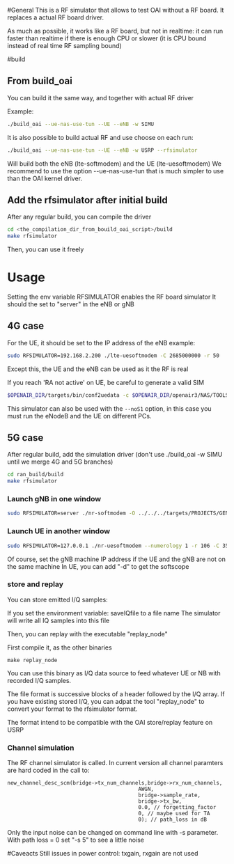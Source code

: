 #General
This is a RF simulator that allows to test OAI without a RF board.
It replaces a actual RF board driver.

As much as possible, it works like a RF board, but not in realtime: it can run faster than realtime if there is enough CPU or slower (it is CPU bound instead of real time RF sampling bound)

#build

## From build_oai
You can build it the same way, and together with actual RF driver

Example:
```bash
./build_oai --ue-nas-use-tun --UE --eNB -w SIMU
```
It is also possible to build actual RF and use choose on each run:
```bash
./build_oai --ue-nas-use-tun --UE --eNB -w USRP --rfsimulator
```
Will build both the eNB (lte-softmodem) and the UE (lte-uesoftmodem)
We recommend to use the option --ue-nas-use-tun that is much simpler to use than the OAI kernel driver.

## Add the rfsimulator after initial build
After any regular build, you can compile the driver
```bash
cd <the_compilation_dir_from_bouild_oai_script>/build
make rfsimulator
```
Then, you can use it freely

# Usage
Setting the env variable RFSIMULATOR enables the RF board simulator
It should the set to "server" in the eNB or gNB

## 4G case
For the UE, it should be set to the IP address of the eNB
example: 

```bash
sudo RFSIMULATOR=192.168.2.200 ./lte-uesoftmodem -C 2685000000 -r 50 
```
Except this, the UE and the eNB can be used as it the RF is real

If you reach 'RA not active' on UE, be careful to generate a valid SIM
```bash
$OPENAIR_DIR/targets/bin/conf2uedata -c $OPENAIR_DIR/openair3/NAS/TOOLS/ue_eurecom_test_sfr.conf -o .
```
This simulator can also be used with the `--noS1` option, in this case you must run the eNodeB and the UE on different PCs. 

## 5G case

After regular build, add the simulation driver
(don't use ./build_oai -w SIMU until we merge 4G and 5G branches)
```bash
cd ran_build/build
make rfsimulator
```
### Launch gNB in one window
```bash
sudo RFSIMULATOR=server ./nr-softmodem -O ../../../targets/PROJECTS/GENERIC-LTE-EPC/CONF/gnb.band78.tm1.106PRB.usrpn300.conf --parallel-config PARALLEL_SINGLE_THREAD
```
### Launch UE in another window
```bash
sudo RFSIMULATOR=127.0.0.1 ./nr-uesoftmodem --numerology 1 -r 106 -C 3510000000 
```
Of course, set the gNB machine IP address if the UE and the gNB are not on the same machine
In UE, you can add "-d" to get the softscope

### store and replay

You can store emitted I/Q samples:

If you set the environment variable: saveIQfile to a file name
The simulator will write all IQ samples into this file

Then, you can replay with the executable "replay_node"

First compile it, as the other binaries
```
make replay_node
```
You can use this binary as I/Q data source to feed whatever UE or NB with recorded I/Q samples.

The file format is successive blocks of a header followed by the I/Q array.
If you have existing stored I/Q, you can adpat the tool "replay_node" to convert your format to the rfsimulator format.

The format intend to be compatible with the OAI store/replay feature on USRP

### Channel simulation
The RF channel simulator is called.
In current version all channel paramters are hard coded in the call to:
```
new_channel_desc_scm(bridge->tx_num_channels,bridge->rx_num_channels,
                                          AWGN,
                                          bridge->sample_rate,
                                          bridge->tx_bw,
                                          0.0, // forgetting_factor
                                          0, // maybe used for TA
                                          0); // path_loss in dB
```
Only the input noise can be changed on command line with -s parameter.
With path loss = 0 set "-s 5" to see a little noise

#Caveacts
Still issues in power control: txgain, rxgain are not used
